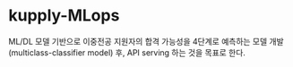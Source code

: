 # kupply-MLops

ML/DL 모델 기반으로 이중전공 지원자의 합격 가능성을 4단계로 예측하는 모델 개발 (multiclass-classifier model) 후, 
API serving 하는 것을 목표로 한다. 
